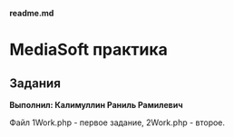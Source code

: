 **readme.md**


# MediaSoft практика
## Задания


**Выполнил: Калимуллин Раниль Рамилевич**

Файл 1Work.php - первое задание, 2Work.php - второе.
